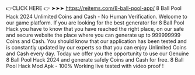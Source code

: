 👉CLICK HERE 👉 ➤➤➤ https://reitems.com/8-ball-pool-app/
8 Ball Pool Hack 2024 Unlimited Coins and Cash - No Human Verification. Welcome to our game platform. If you are looking for the best generator for 8 Ball Pool Hack you have to know that you have reached the right place, on our safe and secure website the place where you can generate up to 999999999 Coins and Cash. You should know that our application has been tested and is constantly updated by our experts so that you can enjoy Unlimited Coins and Cash every day. Today we offer you the opportunity to use our Genuine 8 Ball Pool Hack 2024 and generate safely Coins and Cash for free. 8 Ball Pool Hack Mod Apk - 100% Working live tested with video proof !
